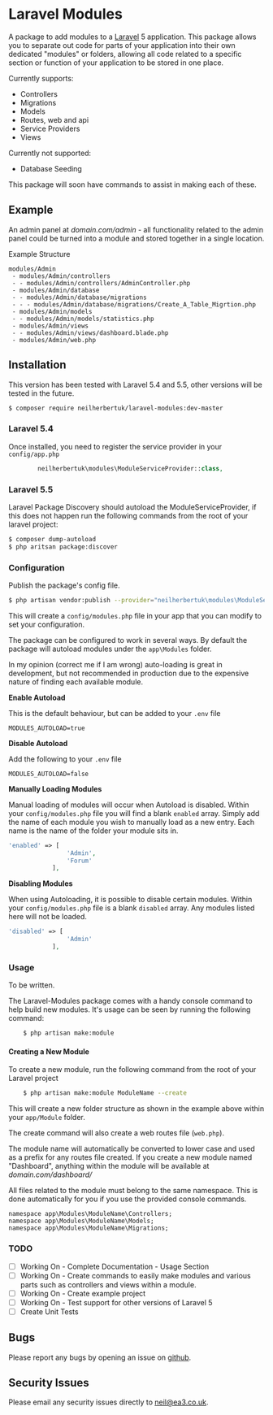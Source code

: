 Laravel Modules
===============

A package to add modules to a [Laravel](https://laravel.com/) 5 application. This package allows you to separate out code for parts of your application into their own dedicated "modules" or folders, allowing all code related to a specific section or function of your application to be stored in one place.

Currently supports:
 - Controllers
 - Migrations
 - Models
 - Routes, web and api
 - Service Providers
 - Views

Currently not supported:
 - Database Seeding

This package will soon have commands to assist in making each of these.
 
## Example
An admin panel at *domain.com/admin* - all functionality related to the admin panel could be turned into a module and stored together in a single location.

Example Structure

    modules/Admin
     - modules/Admin/controllers
     - - modules/Admin/controllers/AdminController.php
     - modules/Admin/database
     - - modules/Admin/database/migrations
     - - - modules/Admin/database/migrations/Create_A_Table_Migrtion.php
     - modules/Admin/models
     - - modules/Admin/models/statistics.php
     - modules/Admin/views
     - - modules/Admin/views/dashboard.blade.php
     - modules/Admin/web.php
    

## Installation

This version has been tested with Laravel 5.4 and 5.5, other versions will be tested in the future.

```bash
$ composer require neilherbertuk/laravel-modules:dev-master
```

### Laravel 5.4
Once installed, you need to register the service provider in your `config/app.php`

```php
        neilherbertuk\modules\ModuleServiceProvider::class,
```

### Laravel 5.5
Laravel Package Discovery should autoload the ModuleServiceProvider, if this does not happen run the following commands from the root of your laravel project:

```bash
$ composer dump-autoload
$ php aritsan package:discover
```

### Configuration

Publish the package's config file. 

```bash
$ php artisan vendor:publish --provider="neilherbertuk\modules\ModuleServiceProvider" --tag=config
```

This will create a `config/modules.php` file in your app that you can modify to set your configuration.

The package can be configured to work in several ways. By default the package will autoload modules under the `app\Modules` folder.

In my opinion (correct me if I am wrong) auto-loading is great in development, but not recommended in production due to the expensive nature of finding each available module.

**Enable Autoload**

This is the default behaviour, but can be added to your `.env` file

```dotenv
MODULES_AUTOLOAD=true
```
**Disable Autoload**

Add the following to your `.env` file

```dotenv
MODULES_AUTOLOAD=false
```

**Manually Loading Modules**

Manual loading of modules will occur when Autoload is disabled. 
Within your `config/modules.php` file you will find a blank `enabled` array. Simply add the name of each module you wish to manually load as a new entry. Each name is the name of the folder your module sits in.

```php
'enabled' => [
                'Admin',
                'Forum'
            ],
```

**Disabling Modules**

When using Autoloading, it is possible to disable certain modules. Within your `config/modules.php` file is a blank `disabled` array. Any modules listed here will not be loaded.

```php
'disabled' => [
                'Admin'
            ],
```

### Usage

To be written.

The Laravel-Modules package comes with a handy console command to help build new modules.
It's usage can be seen by running the following command:

```bash
    $ php artisan make:module
```

#### Creating a New Module

To create a new module, run the following command from the root of your Laravel project

```bash
    $ php artisan make:module ModuleName --create
```

This will create a new folder structure as shown in the example above within your `app/Module` folder.

The create command will also create a web routes file (`web.php`).

The module name will automatically be converted to lower case and used as a prefix for any routes file created.
If you create a new module named "Dashboard", anything within the module will be available at *domain.com/dashboard/*
 
All files related to the module must belong to the same namespace. This is done automatically for you if you use the provided console commands.

```
namespace app\Modules\ModuleName\Controllers;
namespace app\Modules\ModuleName\Models;
namespace app\Modules\ModuleName\Migrations;
```

### TODO
 - [ ] Working On - Complete Documentation - Usage Section
 - [ ] Working On - Create commands to easily make modules and various parts such as controllers and views within a module.
 - [ ] Working On - Create example project
 - [ ] Working On - Test support for other versions of Laravel 5
 - [ ] Create Unit Tests

## Bugs
Please report any bugs by opening an issue on [github](https://github.com/neilherbertuk/modules/issues).

## Security Issues
Please email any security issues directly to neil@ea3.co.uk.
